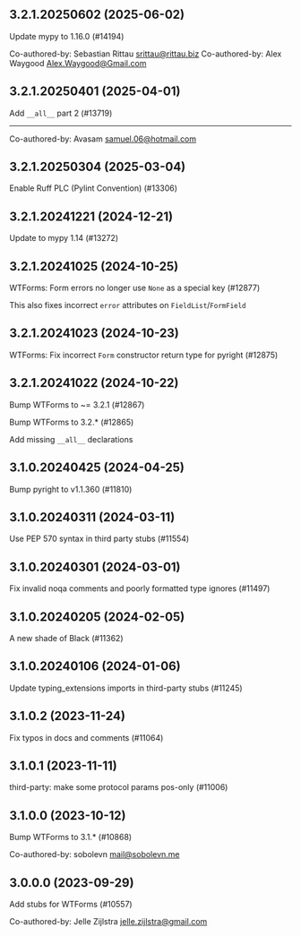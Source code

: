 ## 3.2.1.20250602 (2025-06-02)

Update mypy to 1.16.0 (#14194)

Co-authored-by: Sebastian Rittau <srittau@rittau.biz>
Co-authored-by: Alex Waygood <Alex.Waygood@Gmail.com>

## 3.2.1.20250401 (2025-04-01)

Add `__all__` part 2 (#13719)

---------

Co-authored-by: Avasam <samuel.06@hotmail.com>

## 3.2.1.20250304 (2025-03-04)

Enable Ruff PLC (Pylint Convention) (#13306)

## 3.2.1.20241221 (2024-12-21)

Update to mypy 1.14 (#13272)

## 3.2.1.20241025 (2024-10-25)

WTForms: Form errors no longer use `None` as a special key (#12877)

This also fixes incorrect `error` attributes on `FieldList`/`FormField`

## 3.2.1.20241023 (2024-10-23)

WTForms: Fix incorrect `Form` constructor return type for pyright (#12875)

## 3.2.1.20241022 (2024-10-22)

Bump WTForms to ~= 3.2.1 (#12867)

Bump WTForms to 3.2.* (#12865)

Add missing `__all__` declarations

## 3.1.0.20240425 (2024-04-25)

Bump pyright to v1.1.360 (#11810)

## 3.1.0.20240311 (2024-03-11)

Use PEP 570 syntax in third party stubs (#11554)

## 3.1.0.20240301 (2024-03-01)

Fix invalid noqa comments and poorly formatted type ignores (#11497)

## 3.1.0.20240205 (2024-02-05)

A new shade of Black (#11362)

## 3.1.0.20240106 (2024-01-06)

Update typing_extensions imports in third-party stubs (#11245)

## 3.1.0.2 (2023-11-24)

Fix typos in docs and comments (#11064)

## 3.1.0.1 (2023-11-11)

third-party: make some protocol params pos-only (#11006)

## 3.1.0.0 (2023-10-12)

Bump WTForms to 3.1.* (#10868)

Co-authored-by: sobolevn <mail@sobolevn.me>

## 3.0.0.0 (2023-09-29)

Add stubs for WTForms (#10557)

Co-authored-by: Jelle Zijlstra <jelle.zijlstra@gmail.com>

